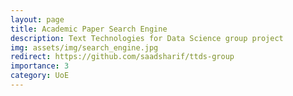 ```yaml
---
layout: page
title: Academic Paper Search Engine
description: Text Technologies for Data Science group project
img: assets/img/search_engine.jpg
redirect: https://github.com/saadsharif/ttds-group
importance: 3
category: UoE
---
```


